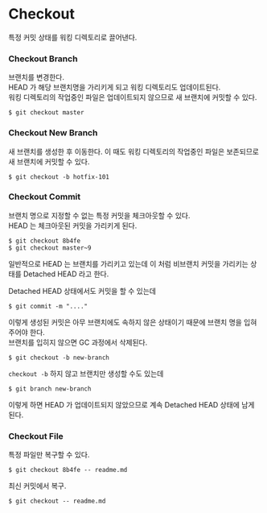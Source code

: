 # Checkout

특정 커밋 상태를 워킹 디렉토리로 끌어낸다.


### Checkout Branch

브랜치를 변경한다.  
HEAD 가 해당 브랜치명을 가리키게 되고 워킹 디렉토리도 업데이트된다.  
워킹 디렉토리의 작업중인 파일은 업데이트되지 않으므로 새 브랜치에 커밋할 수 있다.

	$ git checkout master
	

### Checkout New Branch

새 브랜치를 생성한 후 이동한다.
이 때도 워킹 디렉토리의 작업중인 파일은 보존되므로 새 브랜치에 커밋할 수 있다.

	$ git checkout -b hotfix-101


### Checkout Commit

브랜치 명으로 지정할 수 없는 특정 커밋을 체크아웃할 수 있다.  
HEAD 는 체크아웃된 커밋을 가리키게 된다.

	$ git checkout 8b4fe
	$ git checkout master~9

일반적으로 HEAD 는 브랜치를 가리키고 있는데 이 처럼 비브랜치 커밋을 가리키는 상태를 Detached HEAD 라고 한다.

Detached HEAD 상태에서도 커밋을 할 수 있는데

	$ git commit -m "...."

이렇게 생성된 커밋은 아무 브랜치에도 속하지 않은 상태이기 때문에 브랜치 명을 입혀주어야 한다.  
브랜치를 입히지 않으면 GC 과정에서 삭제된다.

	$ git checkout -b new-branch

`checkout -b` 하지 않고 브랜치만 생성할 수도 있는데

	$ git branch new-branch

 이렇게 하면 HEAD 가 업데이트되지 않았으므로 계속 Detached HEAD 상태에 남게 된다.

	
### Checkout File

특정 파일만 복구할 수 있다.

	$ git checkout 8b4fe -- readme.md
	
최신 커밋에서 복구.

	$ git checkout -- readme.md

